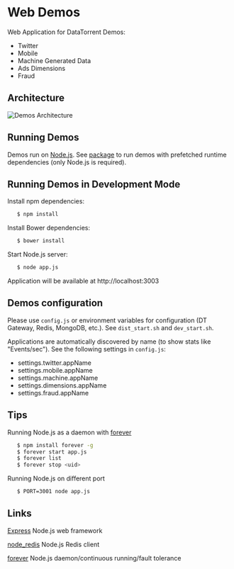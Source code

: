 Web Demos
===============

Web Application for DataTorrent Demos:
- Twitter
- Mobile
- Machine Generated Data
- Ads Dimensions
- Fraud

## Architecture

![Demos Architecture](docs/demos_architecture.png "Demos Architecture")

## Running Demos
 Demos run on [Node.js](http://nodejs.org/).
 See [package](package) to run demos with prefetched runtime dependencies (only Node.js is required).

## Running Demos in Development Mode
 Install npm dependencies:

 ``` bash
    $ npm install
 ```

 Install Bower dependencies:

 ``` bash
    $ bower install
 ```

 Start Node.js server:

 ``` bash
    $ node app.js
 ```

 Application will be available at http://localhost:3003

## Demos configuration
 Please use ```config.js``` or environment variables for configuration (DT Gateway, Redis, MongoDB, etc.).
 See ```dist_start.sh``` and ```dev_start.sh```.

 Applications are automatically discovered by name (to show stats like "Events/sec"). See the following settings in ```config.js```:
 - settings.twitter.appName
 - settings.mobile.appName
 - settings.machine.appName
 - settings.dimensions.appName
 - settings.fraud.appName

## Tips

 Running Node.js as a daemon with [forever](https://github.com/nodejitsu/forever)

 ``` bash
    $ npm install forever -g
    $ forever start app.js
    $ forever list
    $ forever stop <uid>
 ```

 Running Node.js on different port

 ``` bash
    $ PORT=3001 node app.js
 ```

## Links

[Express](https://github.com/visionmedia/express) Node.js web framework

[node_redis](https://github.com/mranney/node_redis) Node.js Redis client

[forever](https://github.com/nodejitsu/forever) Node.js daemon/continuous running/fault tolerance